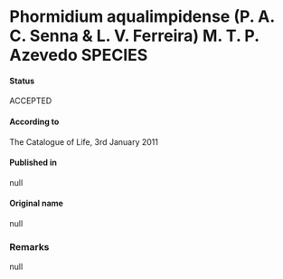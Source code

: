 Phormidium aqualimpidense (P. A. C. Senna & L. V. Ferreira) M. T. P. Azevedo SPECIES
=======

#### Status
ACCEPTED

#### According to
The Catalogue of Life, 3rd January 2011

#### Published in
null

#### Original name
null

### Remarks
null